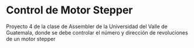 # Control de Motor Stepper
Proyecto 4 de la clase de Assembler de la Universidad del Valle de Guatemala, donde se debe controlar el número y dirección de revoluciones de un motor stepper 
